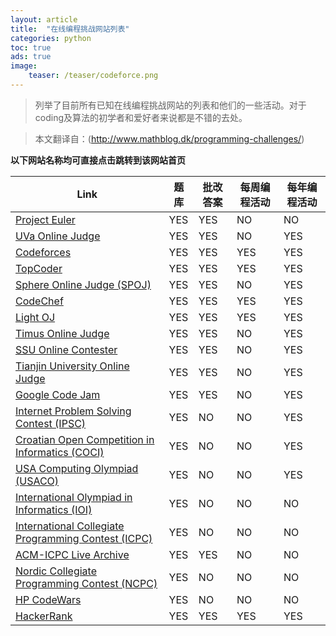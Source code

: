 ```yaml
---
layout: article
title:  "在线编程挑战网站列表"
categories: python
toc: true
ads: true
image:
    teaser: /teaser/codeforce.png
---
```


> 列举了目前所有已知在线编程挑战网站的列表和他们的一些活动。对于coding及算法的初学者和爱好者来说都是不错的去处。

> 本文翻译自：(http://www.mathblog.dk/programming-challenges/)

**以下网站名称均可直接点击跳转到该网站首页**

Link  | 题库 |批改答案 |每周编程活动 |每年编程活动
|-|-|-|-|-|
[Project Euler](http://projecteuler.net/)|YES|YES|NO |NO
[UVa Online Judge](http://uva.onlinejudge.org/)|YES|YES|NO |YES
[Codeforces](http://www.codeforces.com/)|YES|YES|YES|YES
[TopCoder](http://community.topcoder.com/tc)|YES|YES|YES|YES
[Sphere Online Judge (SPOJ) ](http://www.spoj.pl/)|YES|YES|NO |YES
[CodeChef](http://www.codechef.com/)|YES|YES|YES|YES
[Light OJ](http://www.lightoj.com/)|YES|YES|YES|YES
[Timus Online Judge ](http://acm.timus.ru/)|YES|YES|NO |YES
[SSU Online Contester](http://acm.sgu.ru/)|YES|YES|NO |YES
[Tianjin University Online Judge](http://acm.tju.edu.cn/toj/)|YES|YES|NO |YES
[Google Code Jam](http://code.google.com/codejam)|YES|YES|NO |YES
[Internet Problem Solving Contest (IPSC)](http://ipsc.ksp.sk/index.php)|YES|NO |NO |YES
[Croatian Open Competition in Informatics (COCI)](http://www.hsin.hr/coci/)|YES|NO |NO |YES
[USA Computing Olympiad (USACO)](http://www.usaco.org/index.php)|YES|NO |NO |YES
[International Olympiad in Informatics (IOI)](http://ioinformatics.org/index.shtml)|YES|NO |NO |NO
[International Collegiate Programming Contest (ICPC)](http://icpc.baylor.edu/)|YES|NO |NO |NO
[ACM-ICPC Live Archive](http://livearchive.onlinejudge.org/index.php)|YES|YES|NO |NO
[Nordic Collegiate Programming Contest (NCPC)](http://ncpc.idi.ntnu.no/)|YES|NO |NO |NO
[HP CodeWars](http://www.hpcodewars.org/)|YES|NO |NO |NO
[HackerRank ](http://www.hackerrank.com/)|YES|YES|YES|YES

